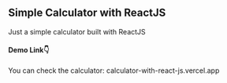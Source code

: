 ## Simple Calculator with ReactJS 
Just a simple calculator built with ReactJS
#### Demo Link👇
You can check the calculator: calculator-with-react-js.vercel.app

